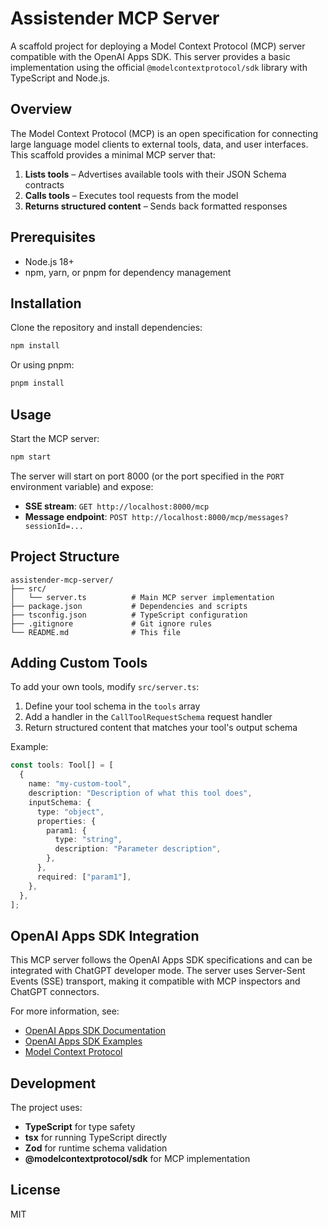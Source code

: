 # Assistender MCP Server

A scaffold project for deploying a Model Context Protocol (MCP) server compatible with the OpenAI Apps SDK. This server provides a basic implementation using the official `@modelcontextprotocol/sdk` library with TypeScript and Node.js.

## Overview

The Model Context Protocol (MCP) is an open specification for connecting large language model clients to external tools, data, and user interfaces. This scaffold provides a minimal MCP server that:

1. **Lists tools** – Advertises available tools with their JSON Schema contracts
2. **Calls tools** – Executes tool requests from the model
3. **Returns structured content** – Sends back formatted responses

## Prerequisites

- Node.js 18+
- npm, yarn, or pnpm for dependency management

## Installation

Clone the repository and install dependencies:

```bash
npm install
```

Or using pnpm:

```bash
pnpm install
```

## Usage

Start the MCP server:

```bash
npm start
```

The server will start on port 8000 (or the port specified in the `PORT` environment variable) and expose:

- **SSE stream**: `GET http://localhost:8000/mcp`
- **Message endpoint**: `POST http://localhost:8000/mcp/messages?sessionId=...`

## Project Structure

```
assistender-mcp-server/
├── src/
│   └── server.ts          # Main MCP server implementation
├── package.json           # Dependencies and scripts
├── tsconfig.json          # TypeScript configuration
├── .gitignore             # Git ignore rules
└── README.md              # This file
```

## Adding Custom Tools

To add your own tools, modify `src/server.ts`:

1. Define your tool schema in the `tools` array
2. Add a handler in the `CallToolRequestSchema` request handler
3. Return structured content that matches your tool's output schema

Example:

```typescript
const tools: Tool[] = [
  {
    name: "my-custom-tool",
    description: "Description of what this tool does",
    inputSchema: {
      type: "object",
      properties: {
        param1: {
          type: "string",
          description: "Parameter description",
        },
      },
      required: ["param1"],
    },
  },
];
```

## OpenAI Apps SDK Integration

This MCP server follows the OpenAI Apps SDK specifications and can be integrated with ChatGPT developer mode. The server uses Server-Sent Events (SSE) transport, making it compatible with MCP inspectors and ChatGPT connectors.

For more information, see:
- [OpenAI Apps SDK Documentation](https://developers.openai.com/apps-sdk)
- [OpenAI Apps SDK Examples](https://github.com/openai/openai-apps-sdk-examples)
- [Model Context Protocol](https://modelcontextprotocol.io)

## Development

The project uses:
- **TypeScript** for type safety
- **tsx** for running TypeScript directly
- **Zod** for runtime schema validation
- **@modelcontextprotocol/sdk** for MCP implementation

## License

MIT